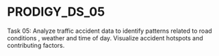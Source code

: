 # PRODIGY_DS_05

Task 05: Analyze traffic accident data to identify patterns related to road conditions , weather and time of day. Visualize accident hotspots and contributing factors.
